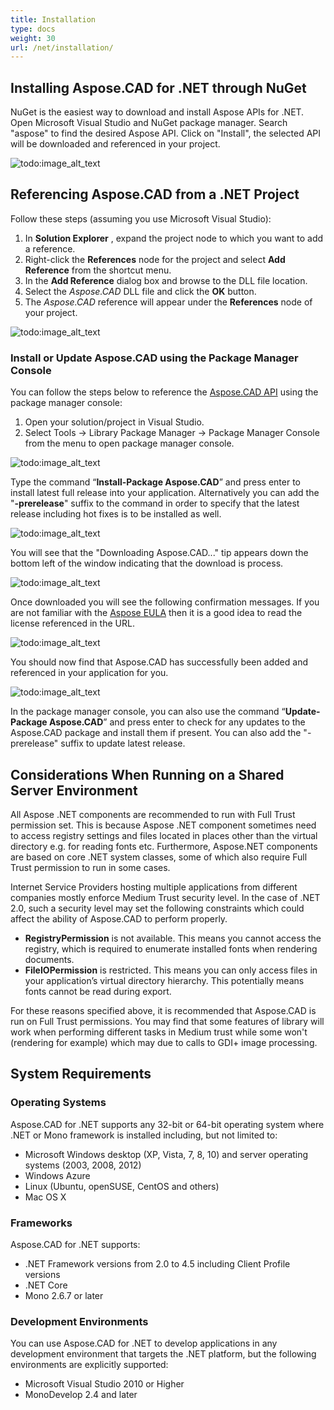 ```yaml
---
title: Installation
type: docs
weight: 30
url: /net/installation/
---
```


## **Installing Aspose.CAD for .NET through NuGet**

NuGet is the easiest way to download and install Aspose APIs for .NET. Open Microsoft Visual Studio and NuGet package manager. Search "aspose" to find the desired Aspose API. Click on "Install", the selected API will be downloaded and referenced in your project.

![todo:image_alt_text](/_assets/installation_1.png)

## **Referencing Aspose.CAD from a .NET Project**

Follow these steps (assuming you use Microsoft Visual Studio):

1. In **Solution Explorer** , expand the project node to which you want to add a reference.
1. Right-click the **References** node for the project and select **Add Reference** from the shortcut menu.
1. In the **Add Reference** dialog box and browse to the DLL file location.
1. Select the *Aspose.CAD* DLL file and click the **OK** button.
1. The *Aspose.CAD* reference will appear under the **References** node of your project.

![todo:image_alt_text](/_assets/installation_2.png)

### **Install or Update Aspose.CAD using the Package Manager Console**

You can follow the steps below to reference the [Aspose.CAD API](https://www.nuget.org/packages/Aspose.CAD/) using the package manager console:

1. Open your solution/project in Visual Studio.
1. Select Tools -> Library Package Manager -> Package Manager Console from the menu to open package manager console.

![todo:image_alt_text](/_assets/installation_3.png)

Type the command “**Install-Package Aspose.CAD**” and press enter to install latest full release into your application. Alternatively you can add the "**-prerelease**" suffix to the command in order to specify that the latest release including hot fixes is to be installed as well.

![todo:image_alt_text](/_assets/installation_4.png)

You will see that the "Downloading Aspose.CAD..." tip appears down the bottom left of the window indicating that the download is process. 

![todo:image_alt_text](/_assets/installation_5.png)

Once downloaded you will see the following confirmation messages. If you are not familiar with the [Aspose EULA](https://about.aspose.com/legal/eula) then it is a good idea to read the license referenced in the URL.

![todo:image_alt_text](/_assets/installation_6.png)

You should now find that Aspose.CAD has successfully been added and referenced in your application for you.

![todo:image_alt_text](/_assets/installation_7.png)

In the package manager console, you can also use the command “**Update-Package Aspose.CAD**” and press enter to check for any updates to the Aspose.CAD package and install them if present. You can also add the "-prerelease" suffix to update latest release.

## **Considerations When Running on a Shared Server Environment**

All Aspose .NET components are recommended to run with Full Trust permission set. This is because Aspose .NET component sometimes need to access registry settings and files located in places other than the virtual directory e.g. for reading fonts etc. Furthermore, Aspose.NET components are based on core .NET system classes, some of which also require Full Trust permission to run in some cases.

Internet Service Providers hosting multiple applications from different companies mostly enforce Medium Trust security level. In the case of .NET 2.0, such a security level may set the following constraints which could affect the ability of Aspose.CAD to perform properly.

- **RegistryPermission** is not available. This means you cannot access the registry, which is required to enumerate installed fonts when rendering documents.
- **FileIOPermission** is restricted. This means you can only access files in your application’s virtual directory hierarchy. This potentially means fonts cannot be read during export.

For these reasons specified above, it is recommended that Aspose.CAD is run on Full Trust permissions. You may find that some features of library will work when performing different tasks in Medium trust while some won't (rendering for example) which may due to calls to GDI+ image processing.

## **System Requirements**

### **Operating Systems**

Aspose.CAD for .NET supports any 32-bit or 64-bit operating system where .NET or Mono framework is installed including, but not limited to:

- Microsoft Windows desktop (XP, Vista, 7, 8, 10) and server operating systems (2003, 2008, 2012)
- Windows Azure
- Linux (Ubuntu, openSUSE, CentOS and others)
- Mac OS X

### **Frameworks**

Aspose.CAD for .NET supports:

- .NET Framework versions from 2.0 to 4.5 including Client Profile versions
- .NET Core
- Mono 2.6.7 or later

### **Development Environments**

You can use Aspose.CAD for .NET to develop applications in any development environment that targets the .NET platform, but the following environments are explicitly supported:

- Microsoft Visual Studio 2010 or Higher
- MonoDevelop 2.4 and later
